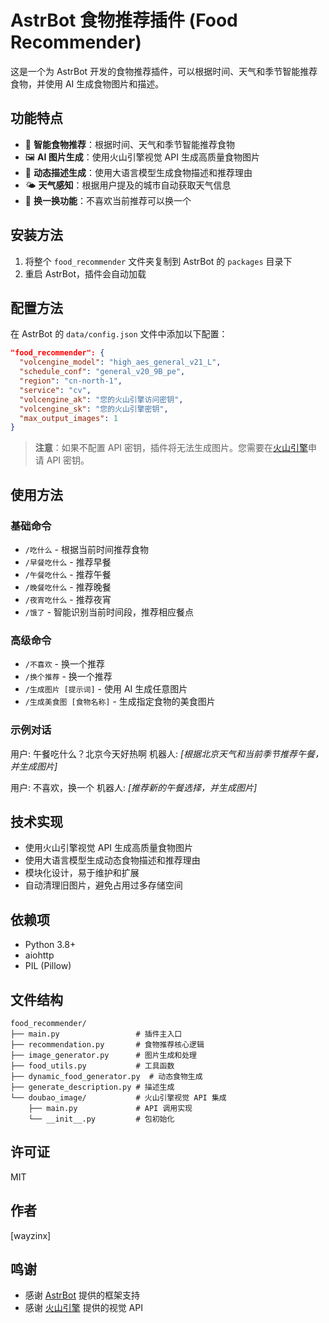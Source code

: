 
# AstrBot 食物推荐插件 (Food Recommender)

这是一个为 AstrBot 开发的食物推荐插件，可以根据时间、天气和季节智能推荐食物，并使用 AI 生成食物图片和描述。

## 功能特点

- 🍲 **智能食物推荐**：根据时间、天气和季节智能推荐食物
- 🖼️ **AI 图片生成**：使用火山引擎视觉 API 生成高质量食物图片
- 📝 **动态描述生成**：使用大语言模型生成食物描述和推荐理由
- 🌤️ **天气感知**：根据用户提及的城市自动获取天气信息
- 🔄 **换一换功能**：不喜欢当前推荐可以换一个

## 安装方法

1. 将整个 `food_recommender` 文件夹复制到 AstrBot 的 `packages` 目录下
2. 重启 AstrBot，插件会自动加载

## 配置方法

在 AstrBot 的 `data/config.json` 文件中添加以下配置：

```json
"food_recommender": {
  "volcengine_model": "high_aes_general_v21_L",
  "schedule_conf": "general_v20_9B_pe",
  "region": "cn-north-1",
  "service": "cv",
  "volcengine_ak": "您的火山引擎访问密钥",
  "volcengine_sk": "您的火山引擎密钥",
  "max_output_images": 1
}
```

> **注意**：如果不配置 API 密钥，插件将无法生成图片。您需要在[火山引擎](https://www.volcengine.com/)申请 API 密钥。

## 使用方法

### 基础命令

- `/吃什么` - 根据当前时间推荐食物
- `/早餐吃什么` - 推荐早餐
- `/午餐吃什么` - 推荐午餐
- `/晚餐吃什么` - 推荐晚餐
- `/夜宵吃什么` - 推荐夜宵
- `/饿了` - 智能识别当前时间段，推荐相应餐点

### 高级命令

- `/不喜欢` - 换一个推荐
- `/换个推荐` - 换一个推荐
- `/生成图片 [提示词]` - 使用 AI 生成任意图片
- `/生成美食图 [食物名称]` - 生成指定食物的美食图片

### 示例对话

用户: 午餐吃什么？北京今天好热啊
机器人: *[根据北京天气和当前季节推荐午餐，并生成图片]*

用户: 不喜欢，换一个
机器人: *[推荐新的午餐选择，并生成图片]*

## 技术实现

- 使用火山引擎视觉 API 生成高质量食物图片
- 使用大语言模型生成动态食物描述和推荐理由
- 模块化设计，易于维护和扩展
- 自动清理旧图片，避免占用过多存储空间

## 依赖项

- Python 3.8+
- aiohttp
- PIL (Pillow)

## 文件结构

```
food_recommender/
├── main.py                 # 插件主入口
├── recommendation.py       # 食物推荐核心逻辑
├── image_generator.py      # 图片生成和处理
├── food_utils.py           # 工具函数
├── dynamic_food_generator.py  # 动态食物生成
├── generate_description.py # 描述生成
└── doubao_image/           # 火山引擎视觉 API 集成
    ├── main.py             # API 调用实现
    └── __init__.py         # 包初始化
```

## 许可证

MIT

## 作者

[wayzinx]

## 鸣谢

- 感谢 [AstrBot](https://astrbot.app/) 提供的框架支持
- 感谢 [火山引擎](https://www.volcengine.com/) 提供的视觉 API